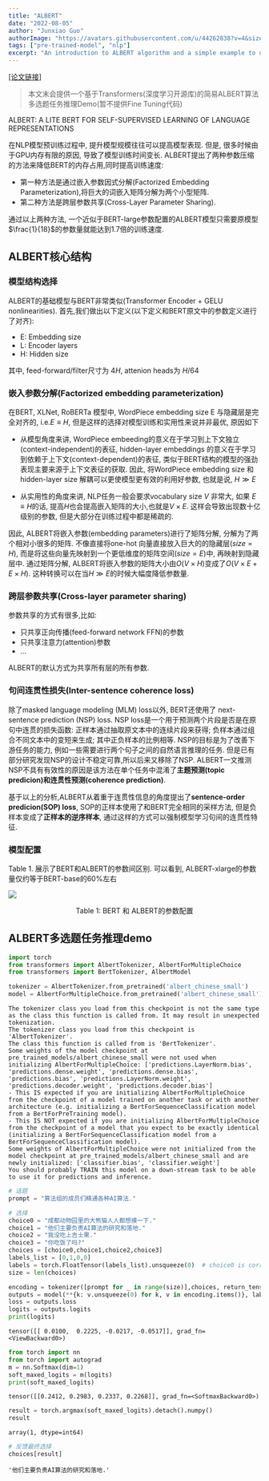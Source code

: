 ```yaml
---
title: "ALBERT"
date: "2022-08-05"
author: "Junxiao Guo"
authorImage: "https://avatars.githubusercontent.com/u/44262838?v=4&size=64"
tags: ["pre-trained-model", "nlp"]
excerpt: "An introduction to ALBERT algorithm and a simple example to use this model"
---
```






[\[论文链接\]](https://arxiv.org/pdf/1909.11942.pdf)

> 本文末会提供一个基于Transformers(深度学习开源库)的简易ALBERT算法多选题任务推理Demo(暂不提供Fine Tuning代码)

ALBERT: A LITE BERT FOR SELF-SUPERVISED LEARNING OF LANGUAGE REPRESENTATIONS

在NLP模型预训练过程中, 提升模型规模往往可以提高模型表现. 但是, 很多时候由于GPU内存有限的原因, 导致了模型训练时间变长. ALBERT提出了两种参数压缩的方法来降低BERT的内存占用,同时提高训练速度:

- 第一种方法是通过嵌入参数因式分解(Factorized Embedding Parameterization),将巨大的词嵌入矩阵分解为两个小型矩阵.
- 第二种方法是跨层参数共享(Cross-Layer Parameter Sharing).

通过以上两种方法, 一个近似于BERT-large参数配置的ALBERT模型只需要原模型$\frac{1}{18}$的参数量就能达到1.7倍的训练速度.

## ALBERT核心结构

### 模型结构选择

ALBERT的基础模型与BERT非常类似(Transformer Encoder + GELU nonlinearities). 首先,我们做出以下定义(以下定义和BERT原文中的参数定义进行了对齐):

- E: Embedding size
- L: Encoder layers
- H: Hidden size

其中, feed-forward/filter尺寸为 $4H$, attenion heads为 $H/64$

### 嵌入参数分解(Factorized embedding parameterization)

在BERT, XLNet, RoBERTa 模型中, WordPiece embedding size E 与隐藏层是完全对齐的, i.e.$E \equiv H$, 但是这样的选择对模型训练和实用性来说并非最优, 原因如下

- 从模型角度来讲, WordPiece embeeding的意义在于学习到上下文独立(context-independent)的表征, hidden-layer embeddings 的意义在于学习到依赖于上下文(context-dependent)的表征, 类似于BERT结构的模型的强劲表现主要来源于上下文表征的获取. 因此, 将WordPiece embedding size 和hidden-layer size 解耦可以更使模型更有效的利用好参数, 也就是说, $H \gg E$

- 从实用性的角度来讲, NLP任务一般会要求vocabulary size $V$ 非常大, 如果 $E\equiv H$的话, 提高$H$也会提高嵌入矩阵的大小,也就是$V×E$. 这样会导致出现数十亿级别的参数, 但是大部分在训练过程中都是稀疏的.

因此, ALBERT将嵌入参数(embedding parameters)进行了矩阵分解, 分解为了两个相对小很多的矩阵. 不像直接将one-hot 向量直接放入巨大的的隐藏层($size=H$), 而是将这些向量先映射到一个更低维度的矩阵空间($size=E$)中, 再映射到隐藏层中. 通过矩阵分解, ALBERT将嵌入参数的矩阵大小由$O(V \times H)$变成了$O(V \times E + E \times H)$. 这种转换可以在当$H \gg E$的时候大幅度降低参数量.  

### 跨层参数共享(Cross-layer parameter sharing)

参数共享的方式有很多,比如:

- 只共享正向传播(feed-forward network FFN)的参数
- 只共享注意力(attention)参数
- ...

ALBERT的默认方式为共享所有层的所有参数.

### 句间连贯性损失(Inter-sentence coherence loss)

除了masked language modeling (MLM) loss以外, BERT还使用了 next-sentence prediction (NSP) loss. NSP loss是一个用于预测两个片段是否是在原句中连贯的损失函数: 正样本通过抽取原文本中的连续片段来获得; 负样本通过组合不同文本中的变短来生成; 其中正负样本的比例相等. NSP的目标是为了改善下游任务的能力, 例如一些需要进行两个句子之间的自然语言推理的任务. 但是已有部分研究发现NSP的设计不稳定可靠,所以后来又移除了NSP. ALBERT一文推测NSP不具有有效性的原因是该方法在单个任务中混淆了**主题预测(topic predicion)**和**连贯性预测(coherence prediction)**.

基于以上的分析,ALBERT从着重于连贯性信息的角度提出了**sentence-order predicion(SOP) loss**, SOP的正样本使用了和BERT完全相同的采样方法, 但是负样本变成了**正样本的逆序样本**, 通过这样的方式可以强制模型学习句间的连贯性特征.

### 模型配置

Table 1. 展示了BERT和ALBERT的参数间区别. 可以看到, ALBERT-xlarge的参数量仅约等于BERT-base的60%左右

<p>
    <img src='https://bbs-img.huaweicloud.com/blogs/img/20211130/1638243561546013186.PNG'>
    <center>Table 1: BERT 和 ALBERT的参数配置</center>
</p>

## ALBERT多选题任务推理demo

```python
import torch
from transformers import AlbertTokenizer, AlbertForMultipleChoice
from transformers import BertTokenizer, AlbertModel
```

```python
tokenizer = AlbertTokenizer.from_pretrained('albert_chinese_small')
model = AlbertForMultipleChoice.from_pretrained('albert_chinese_small')
```

    The tokenizer class you load from this checkpoint is not the same type as the class this function is called from. It may result in unexpected tokenization. 
    The tokenizer class you load from this checkpoint is 'AlbertTokenizer'. 
    The class this function is called from is 'BertTokenizer'.
    Some weights of the model checkpoint at pre_trained_models/albert_chinese_small were not used when initializing AlbertForMultipleChoice: ['predictions.LayerNorm.bias', 'predictions.dense.weight', 'predictions.dense.bias', 'predictions.bias', 'predictions.LayerNorm.weight', 'predictions.decoder.weight', 'predictions.decoder.bias']
    - This IS expected if you are initializing AlbertForMultipleChoice from the checkpoint of a model trained on another task or with another architecture (e.g. initializing a BertForSequenceClassification model from a BertForPreTraining model).
    - This IS NOT expected if you are initializing AlbertForMultipleChoice from the checkpoint of a model that you expect to be exactly identical (initializing a BertForSequenceClassification model from a BertForSequenceClassification model).
    Some weights of AlbertForMultipleChoice were not initialized from the model checkpoint at pre_trained_models/albert_chinese_small and are newly initialized: ['classifier.bias', 'classifier.weight']
    You should probably TRAIN this model on a down-stream task to be able to use it for predictions and inference.

```python
# 话题
prompt = "算法组的成员们精通各种AI算法." 

# 选择
choice0 = "成都动物园里的大熊猫人人都想摸一下."
choice1 = "他们主要负责AI算法的研究和落地."
choice2 = "我没吃上吉士果."
choice3 = "你吃饭了吗?"
choices = [choice0,choice1,choice2,choice3]
labels_list = [0,1,0,0]
labels = torch.FloatTensor(labels_list).unsqueeze(0)  # choice0 is correct, , batch size 1
size = len(choices)
```

```python
encoding = tokenizer([prompt for _ in range(size)],choices, return_tensors='pt', padding=True)
outputs = model(**{k: v.unsqueeze(0) for k, v in encoding.items()}, labels=labels)  # batch size is 1
loss = outputs.loss
logits = outputs.logits
print(logits)
```

    tensor([[ 0.0100,  0.2225, -0.0217, -0.0517]], grad_fn=<ViewBackward0>)

```python
from torch import nn
from torch import autograd
m = nn.Softmax(dim=1)
soft_maxed_logits = m(logits)
print(soft_maxed_logits)
```

    tensor([[0.2412, 0.2983, 0.2337, 0.2268]], grad_fn=<SoftmaxBackward0>)

```python
result = torch.argmax(soft_maxed_logits).detach().numpy()
result
```

    array(1, dtype=int64)

```python
# 反馈最终选择
choices[result]
```

    '他们主要负责AI算法的研究和落地.'

```
